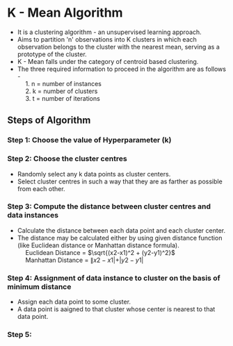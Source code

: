 # K - Mean Algorithm
- It is a clustering algorithm - an unsupervised learning approach.
- Aims to partition 'n' observations into K clusters in which each observation belongs to the cluster with the nearest mean, serving as a prototype of the cluster.
- K - Mean falls under the category of centroid based clustering.
- The three required information to proceed in the algorithm are as follows - <br>
&emsp; 1. n = number of instances <br>
&emsp; 2. k = number of clusters <br>
&emsp; 3. t = number of iterations 

## Steps of Algorithm
### Step 1: Choose the value of Hyperparameter (k)

### Step 2: Choose the cluster centres
- Randomly select any k data points as cluster centers.
- Select cluster centres in such a way that they are as farther as possible from each other.

### Step 3: Compute the distance between cluster centres and data instances
- Calculate the distance between each data point and each cluster center.
- The distance may be calculated either by using given distance function (like Euclidean distance or Manhattan distance formula). <br>
&emsp; Euclidean Distance = $\sqrt{(x2-x1)^2 + (y2-y1)^2}$ <br>
&emsp; Manhattan Distance = $\|x2 - x1| + |y2 - y1|$

### Step 4: Assignment of data instance to cluster on the basis of minimum distance
- Assign each data point to some cluster.
- A data point is aaigned to that cluster whose center is nearest to that data point.

### Step 5: 
